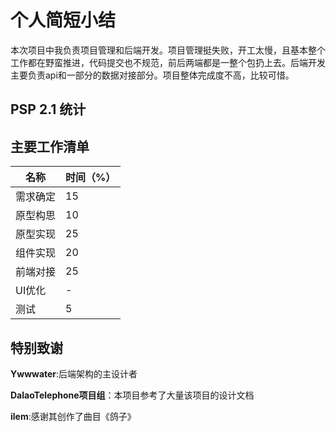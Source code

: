 # 个人简短小结
本次项目中我负责项目管理和后端开发。项目管理挺失败，开工太慢，且基本整个工作都在野蛮推进，代码提交也不规范，前后两端都是一整个包扔上去。后端开发主要负责api和一部分的数据对接部分。项目整体完成度不高，比较可惜。

## PSP 2.1 统计


## 主要工作清单
名称|	时间（%）
-|-
需求确定|	15
原型构思|	10
原型实现|	25
组件实现|	20	
前端对接|	25
UI优化|		-
测试|		5

## 特别致谢

**Ywwwater**:后端架构的主设计者

**DalaoTelephone项目组**：本项目参考了大量该项目的设计文档

**ilem**:感谢其创作了曲目《鸽子》
